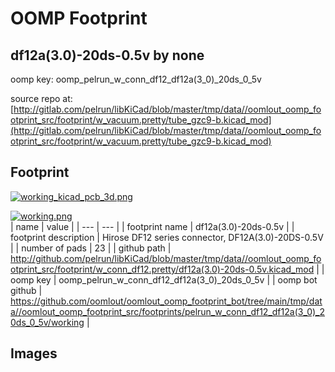 # OOMP Footprint  
## df12a(3.0)-20ds-0.5v  by none  
  
oomp key: oomp_pelrun_w_conn_df12_df12a(3_0)_20ds_0_5v  
  
source repo at: [http://gitlab.com/pelrun/libKiCad/blob/master/tmp/data//oomlout_oomp_footprint_src/footprint/w_vacuum.pretty/tube_gzc9-b.kicad_mod](http://gitlab.com/pelrun/libKiCad/blob/master/tmp/data//oomlout_oomp_footprint_src/footprint/w_vacuum.pretty/tube_gzc9-b.kicad_mod)  
## Footprint  
  
[![working_kicad_pcb_3d.png](working_kicad_pcb_3d_600.png)](working_kicad_pcb_3d.png)  
  
[![working.png](working_600.png)](working.png)  
| name | value | 
| --- | --- | 
| footprint name | df12a(3.0)-20ds-0.5v | 
| footprint description | Hirose DF12 series connector, DF12A(3.0)-20DS-0.5V | 
| number of pads | 23 | 
| github path | http://github.com/pelrun/libKiCad/blob/master/tmp/data//oomlout_oomp_footprint_src/footprint/w_conn_df12.pretty/df12a(3.0)-20ds-0.5v.kicad_mod | 
| oomp key | oomp_pelrun_w_conn_df12_df12a(3_0)_20ds_0_5v | 
| oomp bot github | https://github.com/oomlout/oomlout_oomp_footprint_bot/tree/main/tmp/data//oomlout_oomp_footprint_src/footprints/pelrun_w_conn_df12_df12a(3_0)_20ds_0_5v/working | 
## Images  
